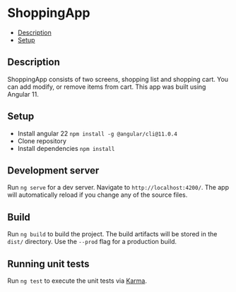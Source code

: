 # ShoppingApp

- [Description](#description)
- [Setup](#setup)

## Description
ShoppingApp consists of two screens, shopping list and shopping cart. You can add modify, or remove items from cart.
This app was built using Angular 11.

## Setup
- Install angular 22 `npm install -g @angular/cli@11.0.4`
- Clone repository
- Install dependencies `npm install`

## Development server

Run `ng serve` for a dev server. Navigate to `http://localhost:4200/`. The app will automatically reload if you change any of the source files.

## Build

Run `ng build` to build the project. The build artifacts will be stored in the `dist/` directory. Use the `--prod` flag for a production build.

## Running unit tests

Run `ng test` to execute the unit tests via [Karma](https://karma-runner.github.io).

